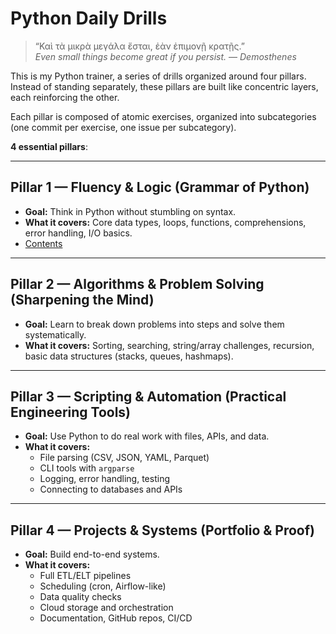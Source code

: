 # Python Daily Drills

> “Καὶ τὰ μικρὰ μεγάλα ἔσται, ἐὰν ἐπιμονῇ κρατῇς.”  
> *Even small things become great if you persist.* — *Demosthenes*  

This is my Python trainer, a series of drills organized around four pillars.  
Instead of standing separately, these pillars are built like concentric layers, each reinforcing the other.  

Each pillar is composed of atomic exercises, organized into subcategories (one commit per exercise, one issue per subcategory).  

**4 essential pillars**:

---

## Pillar 1 — Fluency & Logic (Grammar of Python)
- **Goal:** Think in Python without stumbling on syntax.  
- **What it covers:** Core data types, loops, functions, comprehensions, error handling, I/O basics.  
- [Contents](pillar1/README.md)

---

## Pillar 2 — Algorithms & Problem Solving (Sharpening the Mind)
- **Goal:** Learn to break down problems into steps and solve them systematically.  
- **What it covers:** Sorting, searching, string/array challenges, recursion, basic data structures (stacks, queues, hashmaps).  

---

## Pillar 3 — Scripting & Automation (Practical Engineering Tools)
- **Goal:** Use Python to do real work with files, APIs, and data.  
- **What it covers:**  
  - File parsing (CSV, JSON, YAML, Parquet)  
  - CLI tools with `argparse`  
  - Logging, error handling, testing  
  - Connecting to databases and APIs  

---

## Pillar 4 — Projects & Systems (Portfolio & Proof)
- **Goal:** Build end-to-end systems.  
- **What it covers:**  
  - Full ETL/ELT pipelines  
  - Scheduling (cron, Airflow-like)  
  - Data quality checks  
  - Cloud storage and orchestration  
  - Documentation, GitHub repos, CI/CD  